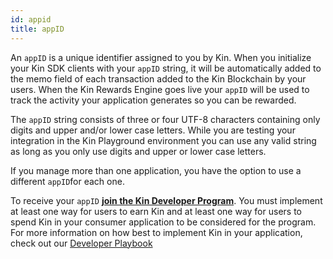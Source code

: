 ```yaml
---
id: appid
title: appID
---
```


An `appID` is a unique identifier assigned to you by Kin. When you initialize your Kin SDK clients with your `appID` string, it will be automatically added to the memo field of each transaction added to the Kin Blockchain by your users. When the Kin Rewards Engine goes live your `appID` will be used to track the activity your application generates so you can be rewarded.

The `appID` string consists of three or four UTF-8 characters containing only digits and upper and/or lower case letters. While you are testing your integration in the Kin Playground environment you can use any valid string as long as you only use digits and upper or lower case letters.

If you manage more than one application, you have the option to use a different `appID`for each one.

To receive your `appID` [**join the Kin Developer Program**](https://docs.google.com/forms/d/e/1FAIpQLSc4ugsSDuhU1DI8Ub8qF0lhfQRyFdyM8gGZwAR_GXmgXDt0Rg/viewform). You must implement at least one way for users to earn Kin and at least one way for users to spend Kin in your consumer application to be considered for the program. For more information on how best to implement Kin in your application, check out our [Developer Playbook](https://developers.kinecosystem.com/Kin%20Developer%20Program%20Playbook%202.0.pdf)
